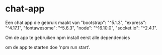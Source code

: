 # chat-app
Een chat app die gebruik maakt van "bootstrap": "^5.1.3", "express": "^4.17.1", "fontawesome": "^5.6.3", "node": "^16.10.0", "socket.io": "^2.4.1".

Om de app te gebruiken npm install eerst alle dependencies

om de app te starten doe 'npm run start'.
